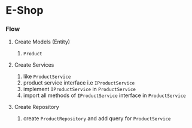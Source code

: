 # E-Shop

### Flow

1. Create Models (Entity)
    1. `Product`
2. Create Services
    1. like `ProductService`
    2. product service interface i.e `IProductService`
    3. implement `IProductService` in `ProductService`
    4. import all methods of `IProductService` interface in `ProductService`

3. Create Repository
    1. create `ProductRepository` and add query for `ProductService`
